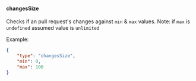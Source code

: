 <!-- @format -->

#### changesSize

Checks if an pull request's changes against `min` & `max` values. Note: if `max` is `undefined` assumed value is `unlimited`

Example:

```json
{
	"type": "changesSize",
	"min": 0,
	"max": 100
}
```
